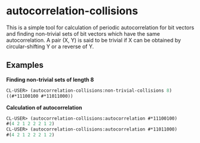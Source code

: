 # autocorrelation-collisions

This is a simple tool for calculation of periodic autocorrelation for bit
vectors and finding non-trivial sets of bit vectors which have the same
autocorrelation. A pair (X, Y) is said to be trivial if X can be obtained by
circular-shifting Y or a reverse of Y.

## Examples

**Finding non-trivial sets of length 8**

``` lisp
CL-USER> (autocorrelation-collisions:non-trivial-collisions 8)
((#*11100100 #*11011000))
```

**Calculation of autocorrelation**

``` lisp
CL-USER> (autocorrelation-collisions:autocorrelation #*11100100)
#(4 2 1 2 2 2 1 2)
CL-USER> (autocorrelation-collisions:autocorrelation #*11011000)
#(4 2 1 2 2 2 1 2)
```
